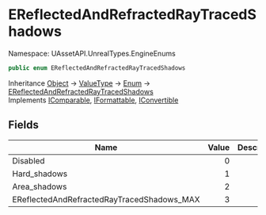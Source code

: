 # EReflectedAndRefractedRayTracedShadows

Namespace: UAssetAPI.UnrealTypes.EngineEnums

```csharp
public enum EReflectedAndRefractedRayTracedShadows
```

Inheritance [Object](https://docs.microsoft.com/en-us/dotnet/api/system.object) → [ValueType](https://docs.microsoft.com/en-us/dotnet/api/system.valuetype) → [Enum](https://docs.microsoft.com/en-us/dotnet/api/system.enum) → [EReflectedAndRefractedRayTracedShadows](./uassetapi.unrealtypes.engineenums.ereflectedandrefractedraytracedshadows.md)<br>
Implements [IComparable](https://docs.microsoft.com/en-us/dotnet/api/system.icomparable), [IFormattable](https://docs.microsoft.com/en-us/dotnet/api/system.iformattable), [IConvertible](https://docs.microsoft.com/en-us/dotnet/api/system.iconvertible)

## Fields

| Name | Value | Description |
| --- | --: | --- |
| Disabled | 0 |  |
| Hard_shadows | 1 |  |
| Area_shadows | 2 |  |
| EReflectedAndRefractedRayTracedShadows_MAX | 3 |  |
